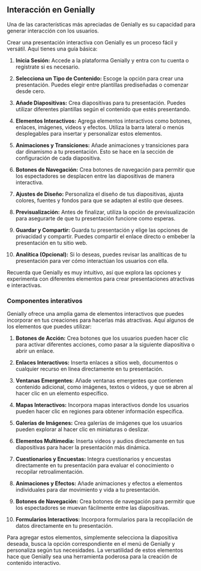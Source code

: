 ## Interacción en Genially

Una de las características más apreciadas de Genially es su capacidad para generar interacción con los usuarios.

Crear una presentación interactiva con Genially es un proceso fácil y versátil. Aquí tienes una guía básica:

1. **Inicia Sesión:** Accede a la plataforma Genially y entra con tu cuenta o regístrate si es necesario.

2. **Selecciona un Tipo de Contenido:** Escoge la opción para crear una presentación. Puedes elegir entre plantillas prediseñadas o comenzar desde cero.

3. **Añade Diapositivas:** Crea diapositivas para tu presentación. Puedes utilizar diferentes plantillas según el contenido que estés presentando.

4. **Elementos Interactivos:** Agrega elementos interactivos como botones, enlaces, imágenes, videos y efectos. Utiliza la barra lateral o menús desplegables para insertar y personalizar estos elementos.

5. **Animaciones y Transiciones:** Añade animaciones y transiciones para dar dinamismo a tu presentación. Esto se hace en la sección de configuración de cada diapositiva.

6. **Botones de Navegación:** Crea botones de navegación para permitir que los espectadores se desplacen entre las diapositivas de manera interactiva.

7. **Ajustes de Diseño:** Personaliza el diseño de tus diapositivas, ajusta colores, fuentes y fondos para que se adapten al estilo que desees.

8. **Previsualización:** Antes de finalizar, utiliza la opción de previsualización para asegurarte de que tu presentación funcione como esperas.

9. **Guardar y Compartir:** Guarda tu presentación y elige las opciones de privacidad y compartir. Puedes compartir el enlace directo o embeber la presentación en tu sitio web.

10. **Analítica (Opcional):** Si lo deseas, puedes revisar las analíticas de tu presentación para ver cómo interactúan los usuarios con ella.

Recuerda que Genially es muy intuitivo, así que explora las opciones y experimenta con diferentes elementos para crear presentaciones atractivas e interactivas.

### Componentes interativos

Genially ofrece una amplia gama de elementos interactivos que puedes incorporar en tus creaciones para hacerlas más atractivas. Aquí algunos de los elementos que puedes utilizar:

1. **Botones de Acción:** Crea botones que los usuarios pueden hacer clic para activar diferentes acciones, como pasar a la siguiente diapositiva o abrir un enlace.

2. **Enlaces Interactivos:** Inserta enlaces a sitios web, documentos o cualquier recurso en línea directamente en tu presentación.

3. **Ventanas Emergentes:** Añade ventanas emergentes que contienen contenido adicional, como imágenes, textos o vídeos, y que se abren al hacer clic en un elemento específico.

4. **Mapas Interactivos:** Incorpora mapas interactivos donde los usuarios pueden hacer clic en regiones para obtener información específica.

5. **Galerías de Imágenes:** Crea galerías de imágenes que los usuarios pueden explorar al hacer clic en miniaturas o deslizar.

6. **Elementos Multimedia:** Inserta videos y audios directamente en tus diapositivas para hacer la presentación más dinámica.

7. **Cuestionarios y Encuestas:** Integra cuestionarios y encuestas directamente en tu presentación para evaluar el conocimiento o recopilar retroalimentación.

8. **Animaciones y Efectos:** Añade animaciones y efectos a elementos individuales para dar movimiento y vida a tu presentación.

9. **Botones de Navegación:** Crea botones de navegación para permitir que los espectadores se muevan fácilmente entre las diapositivas.

10. **Formularios Interactivos:** Incorpora formularios para la recopilación de datos directamente en tu presentación.

Para agregar estos elementos, simplemente selecciona la diapositiva deseada, busca la opción correspondiente en el menú de Genially y personaliza según tus necesidades. La versatilidad de estos elementos hace que Genially sea una herramienta poderosa para la creación de contenido interactivo.

